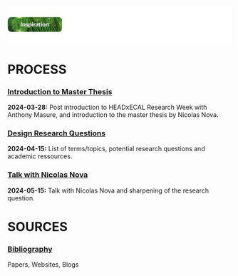 ![](../E_ASSETS/repo-images/skeuomorphism_inspiration.png)
# PROCESS
### [Introduction to Master Thesis](PROCESS/2024-03-28/Introduction_to_Master_Thesis.md)
**2024-03-28:** Post introduction to HEADxECAL Research Week with Anthony Masure, and introduction to the master thesis by Nicolas Nova.

### [Design Research Questions](PROCESS/2024-04-15/Design_Research_Questions.md)
**2024-04-15:** List of terms/topics, potential research questions and academic ressources.

### [Talk with Nicolas Nova](PROCESS/2024-05-15/Talk_with_Nicolas_Nova.md)
**2024-05-15:** Talk with Nicolas Nova and sharpening of the research question.

# SOURCES
### [Bibliography](BIBLIOGRAPHY/Bibliography.md)
Papers, Websites, Blogs